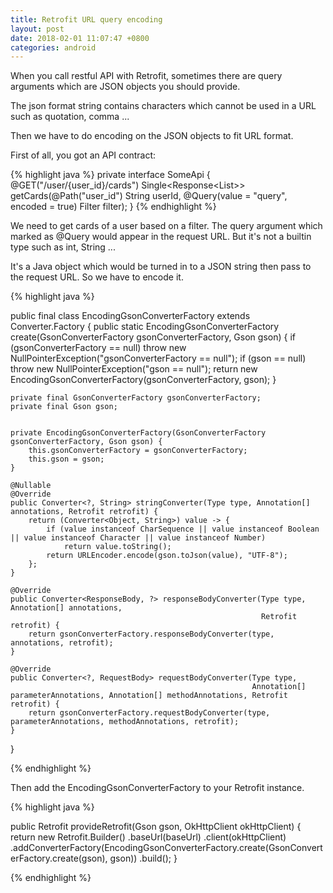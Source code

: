 ```yaml
---
title: Retrofit URL query encoding
layout: post
date: 2018-02-01 11:07:47 +0800
categories: android
---
```


When you call restful API with Retrofit, sometimes there are query arguments which are JSON objects you should provide. 

The json format string contains characters which cannot be used in a URL such as quotation, comma ...

Then we have to do encoding on the JSON objects to fit URL format.

First of all, you got an API contract:

{% highlight java %}
private interface SomeApi {
    @GET("/user/{user_id}/cards")
    Single<Response<List<Card>>> getCards(@Path("user_id") String userId, @Query(value = "query", encoded = true) Filter filter);
}
{% endhighlight %}

We need to get cards of a user based on a filter. The query argument which marked as @Query would appear in the request URL. But it's not a builtin type such as int, String ...

It's a Java object which would be turned in to a JSON string then pass to the request URL. So we have to encode it.

{% highlight java %}

public final class EncodingGsonConverterFactory extends Converter.Factory {
    public static EncodingGsonConverterFactory create(GsonConverterFactory gsonConverterFactory, Gson gson) {
        if (gsonConverterFactory == null)
            throw new NullPointerException("gsonConverterFactory == null");
        if (gson == null) throw new NullPointerException("gson == null");
        return new EncodingGsonConverterFactory(gsonConverterFactory, gson);
    }

    private final GsonConverterFactory gsonConverterFactory;
    private final Gson gson;


    private EncodingGsonConverterFactory(GsonConverterFactory gsonConverterFactory, Gson gson) {
        this.gsonConverterFactory = gsonConverterFactory;
        this.gson = gson;
    }

    @Nullable
    @Override
    public Converter<?, String> stringConverter(Type type, Annotation[] annotations, Retrofit retrofit) {
        return (Converter<Object, String>) value -> {
            if (value instanceof CharSequence || value instanceof Boolean || value instanceof Character || value instanceof Number)
                return value.toString();
            return URLEncoder.encode(gson.toJson(value), "UTF-8");
        };
    }

    @Override
    public Converter<ResponseBody, ?> responseBodyConverter(Type type, Annotation[] annotations,
                                                            Retrofit retrofit) {
        return gsonConverterFactory.responseBodyConverter(type, annotations, retrofit);
    }

    @Override
    public Converter<?, RequestBody> requestBodyConverter(Type type,
                                                          Annotation[] parameterAnnotations, Annotation[] methodAnnotations, Retrofit retrofit) {
        return gsonConverterFactory.requestBodyConverter(type, parameterAnnotations, methodAnnotations, retrofit);
    }
}

{% endhighlight %}

Then add the EncodingGsonConverterFactory to your Retrofit instance.

{% highlight java %}

public Retrofit provideRetrofit(Gson gson, OkHttpClient okHttpClient) {
    return new Retrofit.Builder()
            .baseUrl(baseUrl)
            .client(okHttpClient)
            .addConverterFactory(EncodingGsonConverterFactory.create(GsonConverterFactory.create(gson), gson))
            .build();
}

{% endhighlight %}

